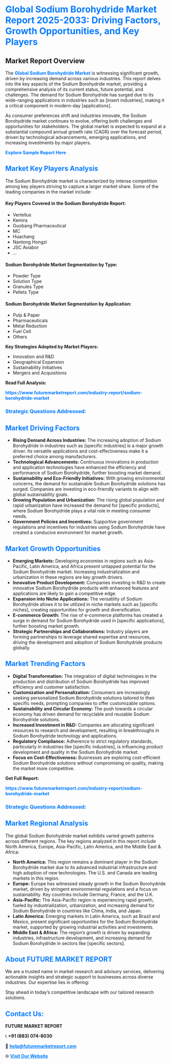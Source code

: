 <h1 style="color: #007BFF;">Global Sodium Borohydride Market Report 2025-2033: Driving Factors, Growth Opportunities, and Key Players</h1>

<section id="overview">
<h2>Market Report Overview</h2>
<p>The <a href="https://www.futuremarketreport.com/industry-report/sodium-borohydride-market" style="color: #007BFF; text-decoration: none;"><strong>Global Sodium Borohydride Market</strong></a> is witnessing significant growth, driven by increasing demand across various industries. This report delves into the key aspects of the Sodium Borohydride market, providing a comprehensive analysis of its current status, future potential, and challenges. The demand for Sodium Borohydride has surged due to its wide-ranging applications in industries such as [insert industries], making it a critical component in modern-day [applications].</p>
<p>As consumer preferences shift and industries innovate, the Sodium Borohydride market continues to evolve, offering both challenges and opportunities for stakeholders. The global market is expected to expand at a substantial compound annual growth rate (CAGR) over the forecast period, driven by technological advancements, emerging applications, and increasing investments by major players.</p>
</section>

<section id="overview">
<p><a href="https://www.futuremarketreport.com/request-sample/reportId=97047" style="color: #007BFF; text-decoration: none;"><strong>Explore Sample Report Here</strong></a></p>
</section>

<section id="key-players">
<h2 style="color: #007BFF;">Market Key Players Analysis</h2>
<p>The Sodium Borohydride market is characterized by intense competition among key players striving to capture a larger market share. Some of the leading companies in the market include:</p>
<h4>Key Players Covered in the Sodium Borohydride Report:</h4>
<ul><li>Vertellus</li><li>Kemira</li><li>Guobang Pharmaceutical</li><li>MC</li><li>Huachang</li><li>Nantong Hongzi</li><li>JSC Aviabor</li><li>...</li></ul>
<h4>Sodium Borohydride Market Segmentation by Type:</h4>
<ul><li>Powder Type</li><li>Solution Type</li><li>Granules Type</li><li>Pellets Type</li></ul>

<h4>Sodium Borohydride Market Segmentation by Application:</h4>
<ul><li>Pulp &amp; Paper</li><li>Pharmaceuticals</li><li>Metal Reduction</li><li>Fuel Cell</li><li>Others</li></ul>
<p><strong>Key Strategies Adopted by Market Players:</strong></p>
<ul>
<li>Innovation and R&D</li>
<li>Geographical Expansion</li>
<li>Sustainability Initiatives</li>
<li>Mergers and Acquisitions</li>
</ul>
</section>

<section>
<p><strong>Read Full Analysis: </strong></p><a href="https://www.futuremarketreport.com/industry-report/sodium-borohydride-market" style="color: #007BFF; text-decoration: none;"><strong>https://www.futuremarketreport.com/industry-report/sodium-borohydride-market</strong></a>
<h3 style="color: #007BFF;">Strategic Questions Addressed:</h3>
</section>

<section id="driving-factors">
<h2 style="color: #007BFF;">Market Driving Factors</h2>
<ul>
<li><strong>Rising Demand Across Industries:</strong> The increasing adoption of Sodium Borohydride in industries such as [specific industries] is a major growth driver. Its versatile applications and cost-effectiveness make it a preferred choice among manufacturers.</li>
<li><strong>Technological Advancements:</strong> Continuous innovations in production and application technologies have enhanced the efficiency and performance of Sodium Borohydride, further boosting market demand.</li>
<li><strong>Sustainability and Eco-Friendly Initiatives:</strong> With growing environmental concerns, the demand for sustainable Sodium Borohydride solutions has surged. Companies are investing in eco-friendly variants to align with global sustainability goals.</li>
<li><strong>Growing Population and Urbanization:</strong> The rising global population and rapid urbanization have increased the demand for [specific products], where Sodium Borohydride plays a vital role in meeting consumer needs.</li>
<li><strong>Government Policies and Incentives:</strong> Supportive government regulations and incentives for industries using Sodium Borohydride have created a conducive environment for market growth.</li>
</ul>
</section>

<section id="growth-opportunities">
<h2 style="color: #007BFF;">Market Growth Opportunities</h2>
<ul>
<li><strong>Emerging Markets:</strong> Developing economies in regions such as Asia-Pacific, Latin America, and Africa present untapped potential for the Sodium Borohydride market. Increasing industrialization and urbanization in these regions are key growth drivers.</li>
<li><strong>Innovative Product Development:</strong> Companies investing in R&D to create innovative Sodium Borohydride products with enhanced features and applications are likely to gain a competitive edge.</li>
<li><strong>Expansion into Niche Applications:</strong> The versatility of Sodium Borohydride allows it to be utilized in niche markets such as [specific niches], creating opportunities for growth and diversification.</li>
<li><strong>E-commerce Growth:</strong> The rise of e-commerce platforms has created a surge in demand for Sodium Borohydride used in [specific applications], further boosting market growth.</li>
<li><strong>Strategic Partnerships and Collaborations:</strong> Industry players are forming partnerships to leverage shared expertise and resources, driving the development and adoption of Sodium Borohydride products globally.</li>
</ul>
</section>

<section id="trending-factors">
<h2 style="color: #007BFF;">Market Trending Factors</h2>
<ul>
<li><strong>Digital Transformation:</strong> The integration of digital technologies in the production and distribution of Sodium Borohydride has improved efficiency and customer satisfaction.</li>
<li><strong>Customization and Personalization:</strong> Consumers are increasingly seeking personalized Sodium Borohydride solutions tailored to their specific needs, prompting companies to offer customizable options.</li>
<li><strong>Sustainability and Circular Economy:</strong> The push towards a circular economy has driven demand for recyclable and reusable Sodium Borohydride solutions.</li>
<li><strong>Increased Investment in R&D:</strong> Companies are allocating significant resources to research and development, resulting in breakthroughs in Sodium Borohydride technology and applications.</li>
<li><strong>Regulatory Compliance:</strong> Adherence to strict regulatory standards, particularly in industries like [specific industries], is influencing product development and quality in the Sodium Borohydride market.</li>
<li><strong>Focus on Cost-Effectiveness:</strong> Businesses are exploring cost-efficient Sodium Borohydride solutions without compromising on quality, making the market more competitive.</li>
</ul>
</section>

<section>
<p><strong>Get Full Report: </strong></p><a href="https://www.futuremarketreport.com/industry-report/sodium-borohydride-market" style="color: #007BFF; text-decoration: none;"><strong>https://www.futuremarketreport.com/industry-report/sodium-borohydride-market</strong></a>
<h3 style="color: #007BFF;">Strategic Questions Addressed:</h3>
</section>


<section id="regional-analysis">
<h2 style="color: #007BFF;">Market Regional Analysis</h2>
<p>The global Sodium Borohydride market exhibits varied growth patterns across different regions. The key regions analyzed in this report include North America, Europe, Asia-Pacific, Latin America, and the Middle East & Africa:</p>
<ul>
<li><strong>North America:</strong> This region remains a dominant player in the Sodium Borohydride market due to its advanced industrial infrastructure and high adoption of new technologies. The U.S. and Canada are leading markets in this region.</li>
<li><strong>Europe:</strong> Europe has witnessed steady growth in the Sodium Borohydride market, driven by stringent environmental regulations and a focus on sustainability. Key countries include Germany, France, and the U.K.</li>
<li><strong>Asia-Pacific:</strong> The Asia-Pacific region is experiencing rapid growth, fueled by industrialization, urbanization, and increasing demand for Sodium Borohydride in countries like China, India, and Japan.</li>
<li><strong>Latin America:</strong> Emerging markets in Latin America, such as Brazil and Mexico, present significant opportunities for the Sodium Borohydride market, supported by growing industrial activities and investments.</li>
<li><strong>Middle East & Africa:</strong> The region’s growth is driven by expanding industries, infrastructure development, and increasing demand for Sodium Borohydride in sectors like [specific sectors].</li>
</ul>
</section>

<footer>
<h2 style="color: #007BFF;">About FUTURE MARKET REPORT</h2>
<p>We are a trusted name in market research and advisory services, delivering actionable insights and strategic support to businesses across diverse industries. Our expertise lies in offering:</p>

<p>Stay ahead in today’s competitive landscape with our tailored research solutions.</p>

<h2 style="color: #007BFF;">Contact Us:</h2>
<p><strong>FUTURE MARKET REPORT</strong></p>
<p>📞 <strong>+91 (883) 074-8030</strong></p>
<p>📧 <strong><a href="mailto:help@futuremarketreport.com" style="color: #007BFF;">help@futuremarketreport.com</a></strong></p>
<p>🌐 <strong><a href="https://www.futuremarketreport.com/" style="color: #007BFF;">Visit Our Website</a></strong></p>
</footer>
